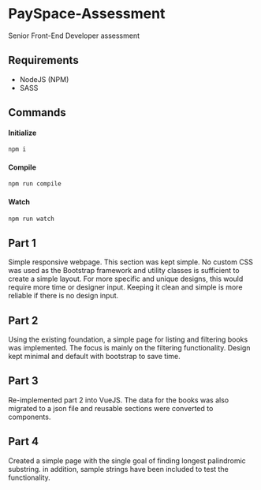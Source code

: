 # PaySpace-Assessment
Senior Front-End Developer assessment

## Requirements
- NodeJS (NPM)
- SASS

## Commands

#### Initialize
```sh
npm i
```
#### Compile
```sh
npm run compile
```
#### Watch
```sh
npm run watch
```

## Part 1
Simple responsive webpage.
This section was kept simple. No custom CSS was used as the Bootstrap framework and utility classes is sufficient to create a simple layout. For more specific and unique designs, this would require more time or designer input. Keeping it clean and simple is more reliable if there is no design input.


## Part 2
Using the existing foundation, a simple page for listing and filtering books was implemented. The focus is mainly on the filtering functionality. Design kept minimal and default with bootstrap to save time.


## Part 3
Re-implemented part 2 into VueJS. The data for the books was also migrated to a json file and reusable sections were converted to components.


## Part 4
Created a simple page with the single goal of finding longest palindromic substring. in addition, sample strings have been included to test the functionality.
